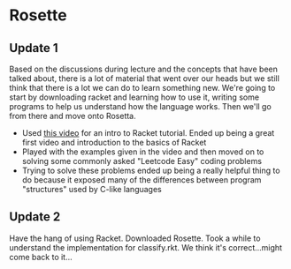 # Rosette

## Update 1
Based on the discussions during lecture and the concepts that have been talked about,
there is a lot of material that went over our heads but we still think that there
is a lot we can do to learn something new. We're going to start by downloading racket
and learning how to use it, writing some programs to help us understand how
the language works. Then we'll go from there and move onto Rosetta.

* Used [this video](https://www.youtube.com/watch?v=bq25PHiRVfM) for an intro to Racket tutorial. Ended up being a great first video and introduction to the basics of Racket
* Played with the examples given in the video and then moved on to solving some commonly asked "Leetcode Easy" coding problems
* Trying to solve these problems ended up being a really helpful thing to do because it exposed many of the differences between program "structures" used by C-like languages

## Update 2
Have the hang of using Racket. Downloaded Rosette. Took a while to understand the
implementation for classify.rkt. We think it's correct...might come back to it...